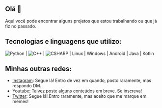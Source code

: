 ## Olá 👋
Aqui você pode encontrar alguns projetos que estou trabalhando ou que já fiz no passado.

## Tecnologias e linguagens que utilizo:
![Python](https://img.shields.io/badge/Python-3C6FA4?style=for-the-badge&logo=python&logoColor=F5E670)  |  ![C++](https://img.shields.io/badge/C%2B%2B-553db3?style=for-the-badge&logo=c%2B%2B&logoColor=white) |  ![CSHARP](https://img.shields.io/badge/csharp-553db3?style=for-the-badge&logo=csharp&logoColor=white)  |  Linux  |  Windows  |  Android  |  Java  |  Kotlin

## Minhas outras redes:
* [Instagram](https://www.instagram.com/paulomelgacco): Segue lá! Entro de vez em quando, posto raramente, mas respondo DM.
* [Youtube](https://www.youtube.com/@PauloMelgaco): Talvez poste alguns conteúdos em breve. Se inscreva!
* [Twitter](https://twitter.com/_paulomelgaco): Segue lá! Entro raramente, mas aceito que me marque em memes!
<!--
**paulomelgaco/paulomelgaco** is a ✨ _special_ ✨ repository because its `README.md` (this file) appears on your GitHub profile.

Here are some ideas to get you started:

- 🔭 I’m currently working on ...
- 🌱 I’m currently learning ...
- 👯 I’m looking to collaborate on ...
- 🤔 I’m looking for help with ...
- 💬 Ask me about ...
- 📫 How to reach me: ...
- 😄 Pronouns: ...
- ⚡ Fun fact: ...
-->
